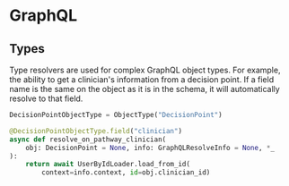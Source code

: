 # GraphQL

## Types

Type resolvers are used for complex GraphQL object types. For example, the ability to get a clinician's information from a decision point.
If a field name is the same on the object as it is in the schema, it will automatically resolve to that field.
  
```python
DecisionPointObjectType = ObjectType("DecisionPoint")

@DecisionPointObjectType.field("clinician")
async def resolve_on_pathway_clinician(
    obj: DecisionPoint = None, info: GraphQLResolveInfo = None, *_
):
    return await UserByIdLoader.load_from_id(
        context=info.context, id=obj.clinician_id)
```
